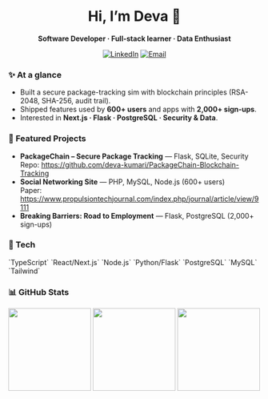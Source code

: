 ﻿<h1 align="center">Hi, I’m Deva 👋</h1>
<p align="center"><b>Software Developer · Full-stack learner · Data Enthusiast</b></p>

<p align="center">
  <a href="https://www.linkedin.com/in/maddukuri-deva/"><img alt="LinkedIn" src="https://img.shields.io/badge/LinkedIn-0A66C2?logo=linkedin&logoColor=white"></a>
  <a href="mailto:maddukurideva@gmail.com"><img alt="Email" src="https://img.shields.io/badge/Email-333?logo=gmail&logoColor=white"></a>
</p>

### ✨ At a glance
- Built a secure package-tracking sim with blockchain principles (RSA-2048, SHA-256, audit trail).
- Shipped features used by **600+ users** and apps with **2,000+ sign-ups**.
- Interested in **Next.js · Flask · PostgreSQL · Security & Data**.

### 🔭 Featured Projects
- **PackageChain – Secure Package Tracking** — Flask, SQLite, Security  
  Repo: https://github.com/deva-kumari/PackageChain-Blockchain-Tracking
- **Social Networking Site** — PHP, MySQL, Node.js (600+ users)  
  Paper: https://www.propulsiontechjournal.com/index.php/journal/article/view/9111
- **Breaking Barriers: Road to Employment** — Flask, PostgreSQL (2,000+ sign-ups)

### 🧰 Tech
\`TypeScript\` \`React/Next.js\` \`Node.js\` \`Python/Flask\` \`PostgreSQL\` \`MySQL\` \`Tailwind\`

### 📊 GitHub Stats
<img height="165" src="https://github-readme-stats.vercel.app/api?username=deva-kumari&show_icons=true&theme=radical" />
<img height="165" src="https://github-readme-stats.vercel.app/api/top-langs/?username=deva-kumari&layout=compact&theme=radical" />

<img height="165" src="https://streak-stats.demolab.com?user=deva-kumari&theme=radical" />

